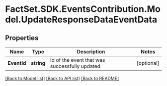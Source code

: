 # FactSet.SDK.EventsContribution.Model.UpdateResponseDataEventData

## Properties

Name | Type | Description | Notes
------------ | ------------- | ------------- | -------------
**EventId** | **string** | Id of the event that was successfully updated | [optional] 

[[Back to Model list]](../README.md#documentation-for-models) [[Back to API list]](../README.md#documentation-for-api-endpoints) [[Back to README]](../README.md)

